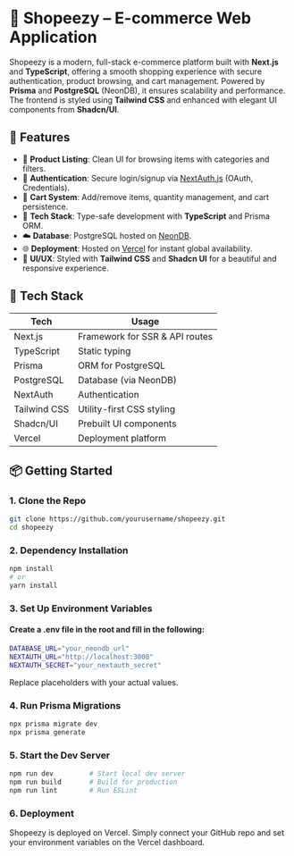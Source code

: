 # 🛒 Shopeezy – E-commerce Web Application

Shopeezy is a modern, full-stack e-commerce platform built with **Next.js** and **TypeScript**, offering a smooth shopping experience with secure authentication, product browsing, and cart management. Powered by **Prisma** and **PostgreSQL** (NeonDB), it ensures scalability and performance. The frontend is styled using **Tailwind CSS** and enhanced with elegant UI components from **Shadcn/UI**.

## 🚀 Features

- 🧾 **Product Listing**: Clean UI for browsing items with categories and filters.
- 🔐 **Authentication**: Secure login/signup via [NextAuth.js](https://next-auth.js.org/) (OAuth, Credentials).
- 🛒 **Cart System**: Add/remove items, quantity management, and cart persistence.
- 🧠 **Tech Stack**: Type-safe development with **TypeScript** and Prisma ORM.
- ☁️ **Database**: PostgreSQL hosted on [NeonDB](https://neon.tech/).
- 🌐 **Deployment**: Hosted on [Vercel](https://vercel.com/) for instant global availability.
- 💅 **UI/UX**: Styled with **Tailwind CSS** and **Shadcn UI** for a beautiful and responsive experience.

## 🧱 Tech Stack

| Tech            | Usage                             |
|-----------------|-----------------------------------|
| Next.js         | Framework for SSR & API routes    |
| TypeScript      | Static typing                     |
| Prisma          | ORM for PostgreSQL                |
| PostgreSQL      | Database (via NeonDB)             |
| NextAuth        | Authentication                    |
| Tailwind CSS    | Utility-first CSS styling         |
| Shadcn/UI       | Prebuilt UI components            |
| Vercel          | Deployment platform               |

## 📦 Getting Started

### 1. Clone the Repo

```bash
git clone https://github.com/yourusername/shopeezy.git
cd shopeezy
```

### 2. Dependency Installation

```bash
npm install
# or
yarn install
```

### 3. Set Up Environment Variables

#### Create a .env file in the root and fill in the following:

```bash
DATABASE_URL="your_neondb_url"
NEXTAUTH_URL="http://localhost:3000"
NEXTAUTH_SECRET="your_nextauth_secret"
```
Replace placeholders with your actual values.

### 4. Run Prisma Migrations

```bash
npx prisma migrate dev
npx prisma generate
```

### 5. Start the Dev Server

```bash
npm run dev         # Start local dev server
npm run build       # Build for production
npm run lint        # Run ESLint
```

### 6. Deployment

Shopeezy is deployed on Vercel. Simply connect your GitHub repo and set your environment variables on the Vercel dashboard.





